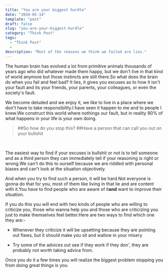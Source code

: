 ```yaml
---
title: "You are your biggest hurdle"
date: "2020-05-14"
template: "post"
draft: false
slug: "you-are-your-biggest-hurdle"
category: "Think Post"
tags:
  - "Think Post"
  - 
description: "Most of the reasons we think we failed are lies."
---
```

The human brain has evolved a lot from primitive animals thousands of years ago who did whatever made them happy, but we don't live in that kind of world anymore but those instincts are still there.So what does the brain do when you fail and feel bad? It lies, it gives you excuses as to how it isn't your fault and its your friends, your parents, your colleagues, or even the society's fault.

We become deluded and we enjoy it, we like to live in a place where we don't have to take responsibility.I have seen it happen to me and to people I knew.We construct this world where nothings  our fault, but in reality 90% of what happens in your life is your own doing.

> ##So how do you stop this?
> ##Have a person that can call you out on your bullshit

<p>&nbsp;</p>

The easiest way to find if your excuses is bullshit or not is to tell someone and as a third person they can immediately tell if your reasoning is right or wrong.We can't do this to ourself because we are riddled with personal biases and can't look at the situation objectively. 

And when you try to find such a person, it will be hard.Not everyone is gonna do that for you, most of them like living in that lie and are content with it.You have to find people who are aware of it**and** want to improve their situation.

If you do this you will end with two kinds of people who are willing to criticize you, those who wanna help you and those who are criticizing you just to make themselves feel better.Here are two ways to find which one they are:-

- Whenever they criticize it will be upsetting because they are pointing out flaws, but it should make you sit and wallow in your misery

- Try some of the advices out see if they work if they don', they are probably not worth taking advice from.

Once you do it a few times you will realize the biggest problem stopping you from doing great things is you.